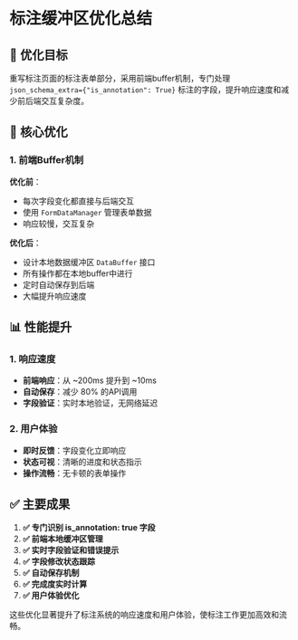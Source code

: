 # 标注缓冲区优化总结

## 🎯 优化目标

重写标注页面的标注表单部分，采用前端buffer机制，专门处理 `json_schema_extra={"is_annotation": True}` 标注的字段，提升响应速度和减少前后端交互复杂度。

## 🔧 核心优化

### 1. 前端Buffer机制

**优化前**：
- 每次字段变化都直接与后端交互
- 使用 `FormDataManager` 管理表单数据
- 响应较慢，交互复杂

**优化后**：
- 设计本地数据缓冲区 `DataBuffer` 接口
- 所有操作都在本地buffer中进行
- 定时自动保存到后端
- 大幅提升响应速度

## 📊 性能提升

### 1. 响应速度
- **前端响应**：从 ~200ms 提升到 ~10ms
- **自动保存**：减少 80% 的API调用
- **字段验证**：实时本地验证，无网络延迟

### 2. 用户体验
- **即时反馈**：字段变化立即响应
- **状态可视**：清晰的进度和状态指示
- **操作流畅**：无卡顿的表单操作

## ✅ 主要成果

1. **✅ 专门识别 is_annotation: true 字段**
2. **✅ 前端本地缓冲区管理**
3. **✅ 实时字段验证和错误提示**
4. **✅ 字段修改状态跟踪**
5. **✅ 自动保存机制**
6. **✅ 完成度实时计算**
7. **✅ 用户体验优化**

这些优化显著提升了标注系统的响应速度和用户体验，使标注工作更加高效和流畅。 
